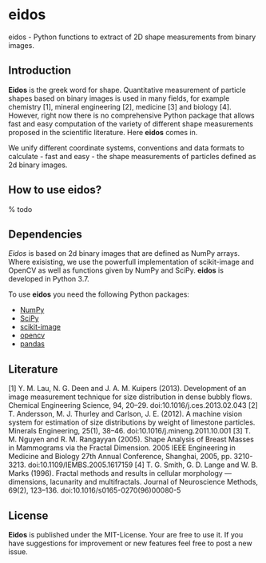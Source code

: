 # eidos
eidos - Python functions to extract of 2D shape measurements from binary images.

## Introduction
**Eidos** is the greek word for shape. Quantitative measurement of particle shapes based on binary images is used in many fields, for example chemistry [1], mineral engineering [2], medicine [3] and biology [4]. However, right now there is no comprehensive Python package that allows fast and easy computation of the variety of different shape measurements proposed in the scientific literature. Here **eidos** comes in.

We unify different coordinate systems, conventions and data formats to calculate - fast and easy - the shape measurements of particles defined as 2d binary images.

## How to use eidos?
% todo


## Dependencies

*Eidos* is based on 2d binary images that are defined as NumPy arrays. Where exisisting, we use the powerfull implementation of scikit-image and OpenCV as well as functions given by NumPy and SciPy. **eidos** is developed in Python 3.7.

To use **eidos** you need the following Python packages:
  * [NumPy](https://www.numpy.org/)
  * [SciPy](https://www.scipy.org/)
  * [scikit-image](https://www.scikit-image.org/)
  * [opencv](https://www.opencv.org/)
  * [pandas](https://www.pandas.pydata.org/)

## Literature

[1] Y. M. Lau, N. G. Deen and J. A. M. Kuipers (2013). Development of an image measurement technique for size distribution in dense bubbly flows. Chemical Engineering Science, 94, 20–29. doi:10.1016/j.ces.2013.02.043
[2] T. Andersson, M. J. Thurley and Carlson, J. E. (2012). A machine vision system for estimation of size distributions by weight of limestone particles. Minerals Engineering, 25(1), 38–46. doi:10.1016/j.mineng.2011.10.001
[3] T. M. Nguyen and R. M. Rangayyan (2005). Shape Analysis of Breast Masses in Mammograms via the Fractal Dimension. 2005 IEEE Engineering in Medicine and Biology 27th Annual Conference, Shanghai, 2005, pp. 3210-3213. doi:10.1109/IEMBS.2005.1617159
[4] T. G. Smith, G. D. Lange and W. B. Marks (1996). Fractal methods and results in cellular morphology — dimensions, lacunarity and multifractals. Journal of Neuroscience Methods, 69(2), 123–136. doi:10.1016/s0165-0270(96)00080-5
## License
**Eidos** is published under the MIT-License. Your are free to use it. If you have suggestions for improvement or new features feel free to post a new issue.
